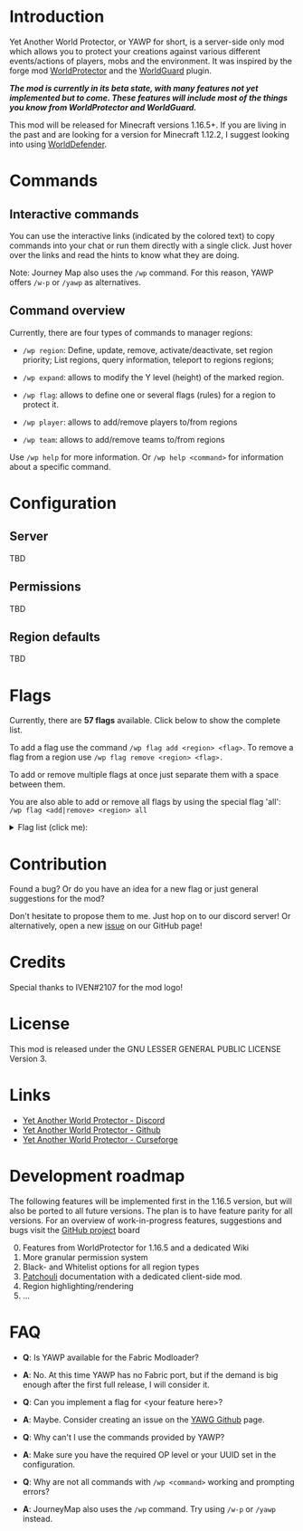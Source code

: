 # Introduction

Yet Another World Protector, or YAWP for short, is a server-side only mod which allows you to protect your creations against various different events/actions of players, mobs and the environment. It was inspired by the forge mod [WorldProtector](https://www.curseforge.com/minecraft/mc-mods/worldprotector) and the [WorldGuard](https://dev.bukkit.org/projects/worldguard) plugin.

***The mod is currently in its beta state, with many features not yet implemented but to come. These features will include most of the things you know from WorldProtector and WorldGuard.***

This mod will be released for Minecraft versions 1.16.5+. If you are living in the past and are looking for a version for Minecraft 1.12.2, I suggest looking into using [WorldDefender](https://www.curseforge.com/minecraft/mc-mods/world-defender).

# Commands

## Interactive commands

You can use the interactive links (indicated by the colored text) to copy commands into your chat or run them directly with a single click.
Just hover over the links and read the hints to know what they are doing.

Note: Journey Map also uses the ``/wp`` command. For this reason, YAWP offers ``/w-p`` or ``/yawp`` as alternatives.

## Command overview

Currently, there are four types of commands to manager regions:

- ```/wp region```: Define, update, remove, activate/deactivate, set region priority; List regions, query information,
  teleport to regions regions;

- ```/wp expand```: allows to modify the Y level (height) of the marked region.

- ```/wp flag```: allows to define one or several flags (rules) for a region to protect it.

- ```/wp player```: allows to add/remove players to/from regions

- ```/wp team```: allows to add/remove teams to/from regions

Use ```/wp help``` for more information. Or ```/wp help <command>``` for information about a specific command.

# Configuration

## Server

TBD

## Permissions

TBD

## Region defaults

TBD

# Flags

Currently, there are **57 flags** available. Click below to show the complete list.

To add a flag use the command ```/wp flag add <region> <flag>```. To remove a flag from a region
use ```/wp flag remove <region> <flag>. ```

To add or remove multiple flags at once just separate them with a space between them.

You are also able to add or remove all flags by using the special flag 'all': ```/wp flag <add|remove> <region> all```

<details>
  <summary> Flag list (click me):</summary>

- **break**: prevents players from breaking blocks and picking up fluids
- **place**: prevents players from placing blocks and fluids
- **ignite-explosives**: prevents explosives from blowing up
- **explosions-blocks**: prevents all explosions from destroying blocks
- **explosions-entities**: prevents all explosions from damaging entities
- **creeper-explosions-blocks**: prevents explosions caused by Creepers to destroy blocks
- **creeper-explosions-entities**: prevents explosions caused by Creepers to damage entities
- **other-explosions-blocks**: prevents all other explosions from destroying blocks
- **other-explosions-entities**: prevents all other explosions from damaging entities
- **tools-secondary**: prevents all type of secondary tool actions (strip wood, till farmland, create paths)
- **strip-wood**: prevents wood from being stripped
- **till-farmland**: prevents farmland from being tilled
- **shovel-path**: prevents creation of path blocks
- **trample-farmland**: prevents all farmland trampling
- **trample-farmland-player**: prevents players from trampling farmland
- **trample-farmland-other**: prevents non-player entities from trampling farmland
- **lightning**: prevents entities from being hit by lightning (or at least get hurt/transformed)
- **animal-taming**: prevents players from taming animals
- **animal-breeding**: prevents players from breeding animals
- **animal-mounting**: prevents players from mounting animals
- **spawning-all**: prevents spawning of all entities
- **spawning-monsters**: prevents spawning of monsters
- **spawning-animal**: prevents spawning of animals
- **spawning-irongolem**: prevents spawning of iron golems
- **spawning-xp**: prevents spawning of xp orbs completely
- **use**: prevents players to interact with most blocks like buttons, doors, pressure plates, etc.
- **use-bonemeal**: prevents players from using bone meal
- **access-container**: prevents players from accessing most containers
- **access-enderchest**: prevents players from accessing their ender chest
- **enderpearl-from**: prevents ender pearl teleportation out of a region
- **enderpearl-to**: prevents ender pearl teleportation to a region
- **enderman-teleport-from**: prevents enderman from teleporting out of a region
- **enderman-teleport-to**: prevents enderman from teleporting to a region
- **shulker-teleport-from**: prevents shulkers from teleporting out of a region
- **shulker-teleport-to**: prevents shulkers from teleporting to a region
- **item-drop**: prevents players from dropping items
- **item-pickup**: prevents players from picking up items
- **xp-drop-all**: prevents all entities from dropping xp orbs
- **xp-drop-monster**: prevents monsters from dropping xp orbs
- **xp-drop-other**: prevents non-hostile entities from dropping xp orbs
- **level-freeze**: prevents the player levels from increasing/decreasing (xp orbs will still be picked up)
- **xp-freeze**: prevents the player from gaining xp from xp orbs
- **attack-players**: prevents players from damaging other players (PvP)
- **attack-animals**: prevents players from damaging animals
- **attack-villagers**: prevents players from damaging villagers
- **attack-monsters**: prevents players from damaging monsters
- **invincible**: prevents players from taking damage
- **fall-damage**: prevents entities from taking fall damage
- **fall-damage-players**: prevents players from taking fall damage
- **fall-damage-animals**: prevents animals from taking fall damage
- **fall-damage-villagers**: prevents villagers from taking fall damage
- **fall-damage-monsters**: prevents monsters from taking fall damage
- **send-chat**: prevents players from sending chat messages (doesn't block commands)
- **exec-command**: prevents players from executing commands
- **set-spawn**: prevents players from setting their spawn point
- **sleep**: prevents players from sleeping
- **spawn-portal**: prevents creating of portal blocks by lighting obsidian
- **use-portal**: prevents all entities from using portals
- **use-portal-players**: prevents players from using portals
- **use-portal-villagers**: prevents villager entities from using portals
- **use-portal-animals**: prevents animal entities from using portals
- **use-portal-monsters**: prevents monster entities from using portals
- **use-portal-minecarts**: prevents minecart entities from using portals
- **use-portal-items**: prevents item entities from using portals

</details>

# Contribution

Found a bug? Or do you have an idea for a new flag or just general suggestions for the mod?

Don't hesitate to propose them to me. Just hop on to our discord server! Or alternatively, open a
new [issue](https://github.com/Z0rdak/Yet-Another-World-Protector/issues) on our GitHub page!

# Credits

Special thanks to IVEN#2107 for the mod logo!

# License

This mod is released under the GNU LESSER GENERAL PUBLIC LICENSE Version 3.

# Links

* [Yet Another World Protector - Discord](https://discord.gg/X3mjQwTMBV)
* [Yet Another World Protector - Github](https://github.com/Z0rdak/Yet-Another-World-Protector)
* [Yet Another World Protector - Curseforge](https://www.curseforge.com/minecraft/mc-mods/yet-another-world-protector)

# Development roadmap

The following features will be implemented first in the 1.16.5 version, but will also be ported to all future versions. The plan is to have feature parity for all versions. For an overview of work-in-progress features, suggestions and bugs visit the [GitHub project]() board

0. Features from WorldProtector for 1.16.5 and a dedicated Wiki
1. More granular permission system
2. Black- and Whitelist options for all region types
3. [Patchouli](https://github.com/Vazkii/Patchouli/wiki) documentation with a dedicated client-side mod.
4. Region highlighting/rendering
5. ...

# FAQ

- **Q**: Is YAWP available for the Fabric Modloader?
- **A**: No. At this time YAWP has no Fabric port, but if the demand is big enough after the first full release, I will consider it.

- **Q**: Can you implement a flag for \<your feature here\>?
- **A**: Maybe. Consider creating an issue on
  the [YAWG Github](https://github.com/Z0rdak/Yet-Another-World-Protector/issues) page.


- **Q**: Why can't I use the commands provided by YAWP?
- **A**: Make sure you have the required OP level or your UUID set in the configuration.


- **Q**: Why are not all commands with ``/wp <command>`` working and prompting errors?
- **A**: JourneyMap also uses the ``/wp`` command. Try using ``/w-p`` or ``/yawp`` instead.